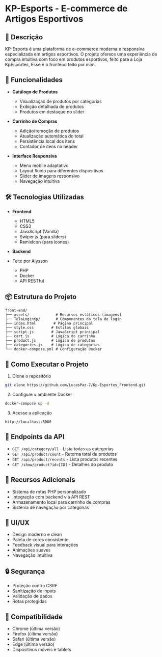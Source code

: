 # KP-Esports - E-commerce de Artigos Esportivos

## 📝 Descrição
KP-Esports é uma plataforma de e-commerce moderna e responsiva especializada em artigos esportivos. O projeto oferece uma experiência de compra intuitiva com foco em produtos esportivos, feito para a Loja KpEsportes, Esse é o frontend feito por mim.

## 🚀 Funcionalidades

- **Catálogo de Produtos**
  - Visualização de produtos por categorias
  - Exibição detalhada de produtos
  - Produtos em destaque no slider

- **Carrinho de Compras**
  - Adição/remoção de produtos
  - Atualização automática do total
  - Persistência local dos itens
  - Contador de itens no header

- **Interface Responsiva**
  - Menu mobile adaptativo
  - Layout fluido para diferentes dispositivos
  - Slider de imagens responsivo
  - Navegação intuitiva

## 🛠 Tecnologias Utilizadas

- **Frontend**
  - HTML5
  - CSS3
  - JavaScript (Vanilla)
  - Swiper.js (para sliders)
  - RemixIcon (para ícones)

- **Backend**
- Feito por Alysson
  - PHP
  - Docker
  - API RESTful

## 📦 Estrutura do Projeto

```
front-end/
├── assets/            # Recursos estáticos (imagens)
├── TelaLoginKp/       # Componentes da tela de login
├── index.html        # Página principal
├── style.css        # Estilos globais
├── script.js        # JavaScript principal
├── cart.js          # Lógica do carrinho
├── product.js       # Lógica de produtos
├── categories.js    # Lógica de categorias
└── docker-compose.yml # Configuração Docker
```

## 🚀 Como Executar o Projeto

1. Clone o repositório
```bash
git clone https://github.com/LucasPaz-7/Kp-Esportes_Frontend.git
```

2. Configure o ambiente Docker
```bash
docker-compose up -d
```

3. Acesse a aplicação
```
http://localhost:8080
```

## 🔗 Endpoints da API

- `GET /api/category/all` - Lista todas as categorias
- `GET /api/product/count` - Retorna total de produtos
- `GET /api/product/recents` - Lista produtos recentes
- `GET /show/product?id=[ID]` - Detalhes do produto

## 💼 Recursos Adicionais

- Sistema de rotas PHP personalizado
- Integração com backend via API REST
- Armazenamento local para carrinho de compras
- Sistema de navegação por categorias

## 🎨 UI/UX

- Design moderno e clean
- Paleta de cores consistente
- Feedback visual para interações
- Animações suaves
- Navegação intuitiva

## 🔒 Segurança

- Proteção contra CSRF
- Sanitização de inputs
- Validação de dados
- Rotas protegidas

## 📱 Compatibilidade

- Chrome (última versão)
- Firefox (última versão)
- Safari (última versão)
- Edge (última versão)
- Dispositivos móveis e tablets